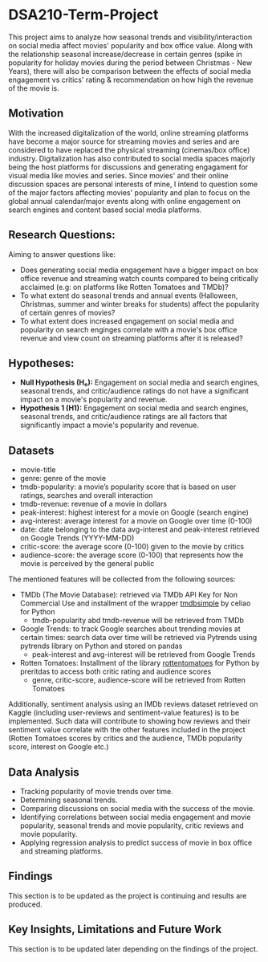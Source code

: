 # DSA210-Term-Project

This project aims to analyze how seasonal trends and visibility/interaction on social media affect movies' popularity and box office value. Along with the relationship seasonal increase/decrease in certain genres (spike in popularity for holiday movies during the period between Christmas - New Years), there will also be comparison between the effects of social media engagement vs critics' rating & recommendation on how high the revenue of the movie is. 

## Motivation
With the increased digitalization of the world, online streaming platforms have become a major source for streaming movies and series and are considered to have replaced the physical streaming (cinemas/box office) industry. Digitalization has also contributed to social media spaces majorly being the host platforms for discussions and generating engagament for visual media like movies and series. Since movies' and their online discussion spaces are personal interests of mine, I intend to question some of the major factors affecting movies' popularity and plan to focus on the global annual calendar/major events along with online engagement on search engines and content based social media platforms.

## **Research Questions:** 
Aiming to answer questions like:
- Does generating social media engagement have a bigger impact on box office revenue and streaming watch counts compared to being critically acclaimed (e.g: on platforms like Rotten Tomatoes and TMDb)?
- To what extent do seasonal trends and annual events (Halloween, Christmas, summer and winter breaks for students) affect the popularity of certain genres of movies?
- To what extent does increased engagement on social media and popularity on search enginges correlate with a movie's box office revenue and view count on streaming platforms after it is released?

## **Hypotheses:**
- **Null Hypothesis (H₀):** Engagement on social media and search engines, seasonal trends, and critic/audience ratings do not have a significant impact on a movie's popularity and revenue.
- **Hypothesis 1 (H1):** Engagement on social media and search engines, seasonal trends, and critic/audience ratings are all factors that significantly impact a movie's popularity and revenue.

## Datasets
- movie-title
- genre: genre of the movie
- tmdb-popularity: a movie’s popularity score that is based on user ratings, searches and overall interaction
- tmdb-revenue: revenue of a movie in dollars
- peak-interest: highest interest for a movie on Google (search engine)
- avg-interest: average interest for a movie on Google over time (0-100)
- date: date belonging to the data avg-interest and peak-interest retrieved on Google Trends (YYYY-MM-DD)
- critic-score: the average score (0-100) given to the movie by critics
- audience-score: the average score (0-100) that represents how the movie is perceived by the general public 

The mentioned features will be collected from the following sources:
- TMDb (The Movie Database): retrieved via TMDb API Key for Non Commercial Use and installment of the wrapper [tmdbsimple](https://github.com/celiao/tmdbsimple.git) by celiao for Python
  - tmdb-popularity abd tmdb-revenue will be retrieved from TMDb
- Google Trends: to track Google searches about trending movies at certain times: search data over time will be retrieved via Pytrends using pytrends library on Python and stored on pandas
  - peak-interest and avg-interest will be retrieved from Google Trends
- Rotten Tomatoes: Installment of the library [rottentomatoes](https://github.com/preritdas/rottentomatoes-python.git) for Python by preritdas to access both critic rating and audience scores
  - genre, critic-score, audience-score will be retrieved from Rotten Tomatoes
 
Additionally, sentiment analysis using an IMDb reviews dataset retrieved on Kaggle (including user-reviews and sentiment-value features) is to be implemented. Such data will contribute to showing how reviews and their sentiment value correlate with the other features included in the project (Rotten Tomatoes scores by critics and the audience, TMDb popularity score, interest on Google etc.) 

## Data Analysis
- Tracking popularity of movie trends over time.
- Determining seasonal trends.
- Comparing discussions on social media with the success of the movie.
- Identifying correlations between social media engagement and movie popularity, seasonal trends and movie popularity, critic reviews and movie popularity.
- Applying regression analysis to predict success of movie in box office and streaming platforms.

## Findings
This section is to be updated as the project is continuing and results are produced.

## Key Insights, Limitations and Future Work
This section is to be updated later depending on the findings of the project.
